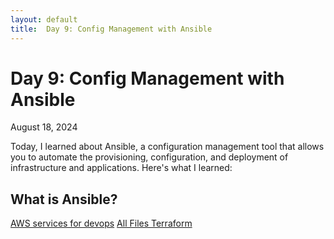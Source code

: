 ```yaml
---
layout: default
title:  Day 9: Config Management with Ansible
---
```


# Day 9: Config Management with Ansible

<div class="date">August 18, 2024</div>

Today, I learned about Ansible, a configuration management tool that allows you to automate the provisioning, configuration, and deployment of infrastructure and applications. Here's what I learned:

## What is Ansible?


<div class="navigation">
    <a href="day-8.html">AWS services for devops</a>
    <a href="../allfiles.html"> All Files </a>
    <a href="day-10.html">Terraform</a>
</div>